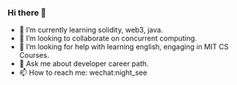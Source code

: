 ### Hi there 👋

<!-- - 🔭 I’m currently working on -->
- 🌱 I’m currently learning solidity, web3, java.
- 👯 I’m looking to collaborate on concurrent computing.
- 🤔 I’m looking for help with learning english, engaging in MIT CS Courses.
- 💬 Ask me about developer career path.
- 📫 How to reach me: wechat:night_see



